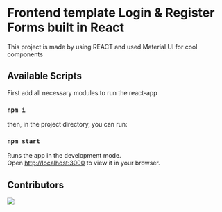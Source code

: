 # Frontend template Login & Register Forms built in React

This project is made by using REACT and used Material UI for cool components

## Available Scripts

First add all necessary modules to run the react-app

### `npm i`

then, in the project directory, you can run:

### `npm start`

Runs the app in the development mode.\
Open [http://localhost:3000](http://localhost:3000) to view it in your browser.

<h2>Contributors</h2>
<a href="https://github.com/CodeWizard-Ishu/login-register_template/graphs/contributors" align="center">
  <img src="https://contrib.rocks/image?repo=CodeWizard-Ishu/login-register_template" />
</a>
